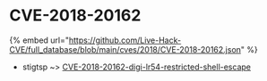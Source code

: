 # CVE-2018-20162
{% embed url="https://github.com/Live-Hack-CVE/full_database/blob/main/cves/2018/CVE-2018-20162.json" %}

* stigtsp ~> [CVE-2018-20162-digi-lr54-restricted-shell-escape](https://www.alice-snow.ru/2018/database/cve-2018-20162/cve-2018-20162-digi-lr54-restricted-shell-escape-stigtsp)